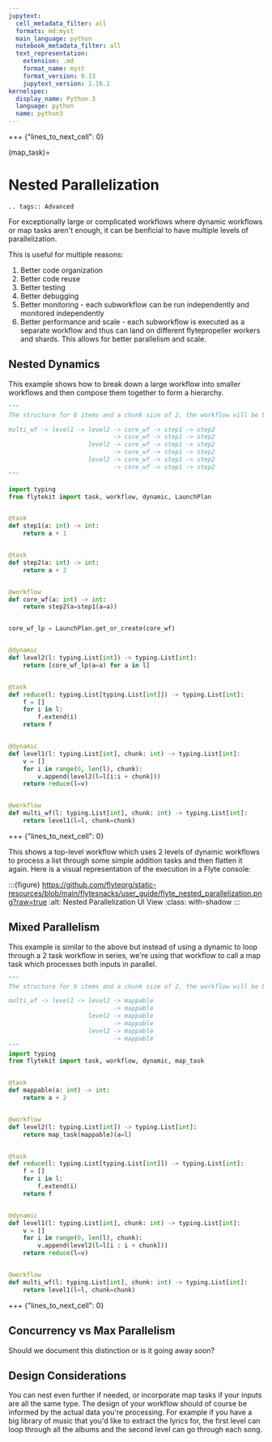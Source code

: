 ```yaml
---
jupytext:
  cell_metadata_filter: all
  formats: md:myst
  main_language: python
  notebook_metadata_filter: all
  text_representation:
    extension: .md
    format_name: myst
    format_version: 0.13
    jupytext_version: 1.16.1
kernelspec:
  display_name: Python 3
  language: python
  name: python3
---
```


+++ {"lines_to_next_cell": 0}

(map_task)=

# Nested Parallelization

```{eval-rst}
.. tags:: Advanced
```

For exceptionally large or complicated workflows where dynamic workflows or map tasks aren't enough, it can be benficial to have multiple levels of parallelization.

This is useful for multiple reasons:
1. Better code organization
2. Better code reuse
3. Better testing
4. Better debugging
5. Better monitoring - each subworkflow can be run independently and monitored independently
6. Better performance and scale - each subworkflow is executed as a separate workflow and thus can land on different flytepropeller workers and shards. This allows for better parallelism and scale.

## Nested Dynamics

This example shows how to break down a large workflow into smaller workflows and then compose them together to form a hierarchy. 

```python
"""
The structure for 6 items and a chunk size of 2, the workflow will be broken down as follows:

multi_wf -> level1 -> level2 -> core_wf -> step1 -> step2
                             -> core_wf -> step1 -> step2
                      level2 -> core_wf -> step1 -> step2
                             -> core_wf -> step1 -> step2
                      level2 -> core_wf -> step1 -> step2
                             -> core_wf -> step1 -> step2
"""

import typing
from flytekit import task, workflow, dynamic, LaunchPlan


@task
def step1(a: int) -> int:
    return a + 1


@task
def step2(a: int) -> int:
    return a + 2


@workflow
def core_wf(a: int) -> int:
    return step2(a=step1(a=a))


core_wf_lp = LaunchPlan.get_or_create(core_wf)


@dynamic
def level2(l: typing.List[int]) -> typing.List[int]:
    return [core_wf_lp(a=a) for a in l]


@task
def reduce(l: typing.List[typing.List[int]]) -> typing.List[int]:
    f = []
    for i in l:
        f.extend(i)
    return f


@dynamic
def level1(l: typing.List[int], chunk: int) -> typing.List[int]:
    v = []
    for i in range(0, len(l), chunk):
        v.append(level2(l=l[i:i + chunk]))
    return reduce(l=v)


@workflow
def multi_wf(l: typing.List[int], chunk: int) -> typing.List[int]:
    return level1(l=l, chunk=chunk)
```

+++ {"lines_to_next_cell": 0}

This shows a top-level workflow which uses 2 levels of dynamic workflows to process a list through some simple addition tasks and then flatten it again. Here is a visual representation of the execution in a Flyte console:

:::{figure} https://github.com/flyteorg/static-resources/blob/main/flytesnacks/user_guide/flyte_nested_parallelization.png?raw=true
:alt: Nested Parallelization UI View
:class: with-shadow
:::

## Mixed Parallelism

This example is similar to the above but instead of using a dynamic to loop through a 2 task workflow in series, we're using that workflow to call a map task which processes both inputs in parallel.

```python
"""
The structure for 6 items and a chunk size of 2, the workflow will be broken down as follows:

multi_wf -> level1 -> level2 -> mappable
                             -> mappable
                      level2 -> mappable
                             -> mappable
                      level2 -> mappable
                             -> mappable
"""
import typing
from flytekit import task, workflow, dynamic, map_task


@task
def mappable(a: int) -> int:
    return a + 2


@workflow
def level2(l: typing.List[int]) -> typing.List[int]:
    return map_task(mappable)(a=l)


@task
def reduce(l: typing.List[typing.List[int]]) -> typing.List[int]:
    f = []
    for i in l:
        f.extend(i)
    return f


@dynamic
def level1(l: typing.List[int], chunk: int) -> typing.List[int]:
    v = []
    for i in range(0, len(l), chunk):
        v.append(level2(l=l[i : i + chunk]))
    return reduce(l=v)


@workflow
def multi_wf(l: typing.List[int], chunk: int) -> typing.List[int]:
    return level1(l=l, chunk=chunk)

```
+++ {"lines_to_next_cell": 0}

## Concurrency vs Max Parallelism

Should we document this distinction or is it going away soon?

## Design Considerations

You can nest even further if needed, or incorporate map tasks if your inputs are all the same type. The design of your workflow should of course be informed by the actual data you're processing. For example if you have a big library of music that you'd like to extract the lyrics for, the first level can loop through all the albums and the second level can go through each song. 

